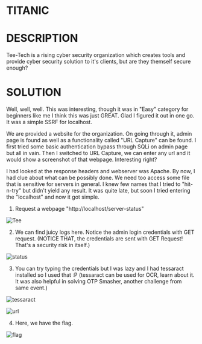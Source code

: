 # TITANIC
# DESCRIPTION 
Tee-Tech is a rising cyber security organization which creates tools and provide cyber security solution to it's clients, but are they themself secure enough?

# SOLUTION
Well, well, well. This was interesting, though it was in "Easy" category for beginners like me I think this was just GREAT. Glad I figured it out in one go. It was a simple SSRF for localhost.

We are provided a website for the organization. On going through it, admin page is found as well as a functionality called "URL Capture" can be found. I first tried some basic authentication bypass through SQLi on admin page but all in vain. Then I switched to URL Capture, we can enter any url and it would show a screenshot of that webpage. Interesting right? 

I had looked at the  response headers and webserver was Apache. By now, I had clue about what can be possibly done. We need too access some file that is sensitive for servers in general. I knew few names that I tried to "hit-n-try" but didn't yield any result. It was quite late, but soon I tried entering the "localhost" and now it got simple.

1. Request a webpage "http://localhost/server-status"

![Tee](https://user-images.githubusercontent.com/83397936/133918493-5ce62af1-18d9-4817-9eb6-9ede7a82853b.JPG)

2. We can find juicy logs here. Notice the admin login credentials with GET request. (NOTICE THAT, the credentials are sent with GET Request! That's a security risk in itself.)

![status](https://user-images.githubusercontent.com/83397936/133918545-d2fd7698-9bb6-405c-ba0c-494c2603c0be.JPG)

3. You can try typing the credentials but I was lazy and I had tessaract installed so I used that :P (tessaract can be used for OCR, learn about it. It was also helpful in solving OTP Smasher, another challenge from same event.)

![tessaract](https://user-images.githubusercontent.com/83397936/133918580-4f627b70-cdc0-448a-856d-93eda03951c0.JPG)

![url](https://user-images.githubusercontent.com/83397936/133918582-3a700a7e-b673-4a7c-8766-07e0620ba91b.JPG)

4. Here, we have the flag. 

![flag](https://user-images.githubusercontent.com/83397936/133918589-68bd835e-cac3-4656-9059-c495ab50ac8a.JPG)
